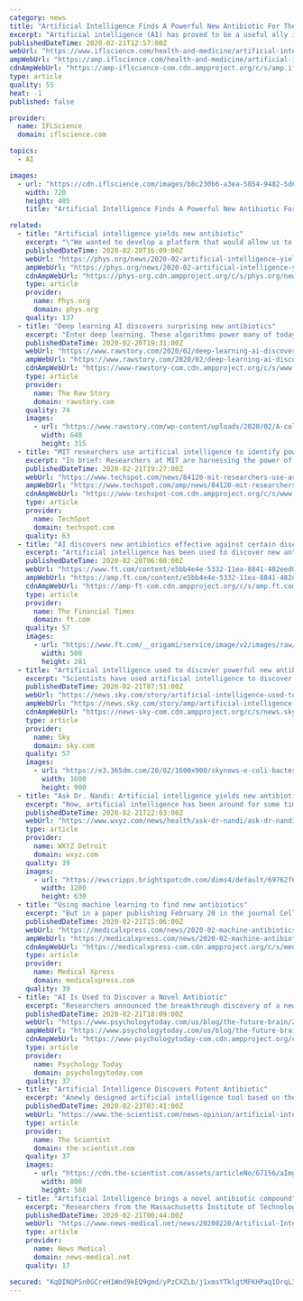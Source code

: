 ```yaml
---
category: news
title: "Artificial Intelligence Finds A Powerful New Antibiotic For The First Time"
excerpt: "Artificial intelligence (AI) has proved to be a useful ally in the battle against antibiotic resistance. A powerful antibiotic that’s even able to kill superbugs has been discovered thanks to a machine-learning algorithm Researchers from MIT used a novel computer algorithm to sift through a vast digital archive of over 100 million chemical ..."
publishedDateTime: 2020-02-21T12:57:00Z
webUrl: "https://www.iflscience.com/health-and-medicine/artificial-intelligence-finds-a-powerful-new-antibiotic-for-the-first-time/"
ampWebUrl: "https://amp.iflscience.com/health-and-medicine/artificial-intelligence-finds-a-powerful-new-antibiotic-for-the-first-time/"
cdnAmpWebUrl: "https://amp-iflscience-com.cdn.ampproject.org/c/s/amp.iflscience.com/health-and-medicine/artificial-intelligence-finds-a-powerful-new-antibiotic-for-the-first-time/"
type: article
quality: 55
heat: -1
published: false

provider:
  name: IFLScience
  domain: iflscience.com

topics:
  - AI

images:
  - url: "https://cdn.iflscience.com/images/b8c230b6-a3ea-5854-9482-5d6e99b6c372/default-1582285414-cover-image.jpg"
    width: 720
    height: 405
    title: "Artificial Intelligence Finds A Powerful New Antibiotic For The First Time"

related:
  - title: "Artificial intelligence yields new antibiotic"
    excerpt: "\"We wanted to develop a platform that would allow us to harness the power of artificial intelligence to usher in a new age of antibiotic drug discovery,\" says James Collins, the Termeer Professor of Medical Engineering and Science in MIT's Institute for Medical Engineering and Science (IMES) and Department of Biological Engineering. \"Our ..."
    publishedDateTime: 2020-02-20T16:09:00Z
    webUrl: "https://phys.org/news/2020-02-artificial-intelligence-yields-antibiotic.html"
    ampWebUrl: "https://phys.org/news/2020-02-artificial-intelligence-yields-antibiotic.amp"
    cdnAmpWebUrl: "https://phys-org.cdn.ampproject.org/c/s/phys.org/news/2020-02-artificial-intelligence-yields-antibiotic.amp"
    type: article
    provider:
      name: Phys.org
      domain: phys.org
    quality: 137
  - title: "Deep learning AI discovers surprising new antibiotics"
    excerpt: "Enter deep learning. These algorithms power many of today’s facial recognition systems and self-driving cars. They mimic how neurons in our brains operate by learning patterns in data. An individual artificial neuron – like a mini sensor – might detect simple patterns like lines or circles. By using thousands of these artificial neurons ..."
    publishedDateTime: 2020-02-20T19:31:00Z
    webUrl: "https://www.rawstory.com/2020/02/deep-learning-ai-discovers-surprising-new-antibiotics/"
    ampWebUrl: "https://www.rawstory.com/2020/02/deep-learning-ai-discovers-surprising-new-antibiotics/amp/"
    cdnAmpWebUrl: "https://www-rawstory-com.cdn.ampproject.org/c/s/www.rawstory.com/2020/02/deep-learning-ai-discovers-surprising-new-antibiotics/amp/"
    type: article
    provider:
      name: The Raw Story
      domain: rawstory.com
    quality: 74
    images:
      - url: "https://www.rawstory.com/wp-content/uploads/2020/02/A-colored-electron-microscope-image-of-MRSA.-NIH-NIAIDflickr-CC-BY.jpeg"
        width: 640
        height: 315
  - title: "MIT researchers use artificial intelligence to identify powerful new antibiotic"
    excerpt: "In brief: Researchers at MIT are harnessing the power of artificial intelligence to create powerful new drugs capable of killing disease-causing bacteria, some of which are resistant to all known types of antibiotics. Only a small number of new antibiotics have been developed over the past few decades due to the cost and time associated with ..."
    publishedDateTime: 2020-02-21T19:27:00Z
    webUrl: "https://www.techspot.com/news/84120-mit-researchers-use-artificial-intelligence-identify-powerful-new.html"
    ampWebUrl: "https://www.techspot.com/amp/news/84120-mit-researchers-use-artificial-intelligence-identify-powerful-new.html"
    cdnAmpWebUrl: "https://www-techspot-com.cdn.ampproject.org/c/s/www.techspot.com/amp/news/84120-mit-researchers-use-artificial-intelligence-identify-powerful-new.html"
    type: article
    provider:
      name: TechSpot
      domain: techspot.com
    quality: 63
  - title: "AI discovers new antibiotics effective against certain diseases"
    excerpt: "Artificial intelligence has been used to discover new antibiotics that treat resistant strains such as C. difficile and Acinetobacter baumannii (pictured) © FT montage; Janice Carr/CDC Share on Twitter (opens new window) Share on Facebook (opens new window) Share on LinkedIn (opens new window) Share on Whatsapp (opens new window) Artificial ..."
    publishedDateTime: 2020-02-20T06:00:00Z
    webUrl: "https://www.ft.com/content/e5bb4e4e-5332-11ea-8841-482eed0038b1"
    ampWebUrl: "https://amp.ft.com/content/e5bb4e4e-5332-11ea-8841-482eed0038b1"
    cdnAmpWebUrl: "https://amp-ft-com.cdn.ampproject.org/c/s/amp.ft.com/content/e5bb4e4e-5332-11ea-8841-482eed0038b1"
    type: article
    provider:
      name: The Financial Times
      domain: ft.com
    quality: 57
    images:
      - url: "https://www.ft.com/__origami/service/image/v2/images/raw/http%3A%2F%2Fcom.ft.imagepublish.upp-prod-us.s3.amazonaws.com%2F7bf31b7c-533c-11ea-8841-482eed0038b1?source=google-amp&fit=scale-down&width=500"
        width: 500
        height: 281
  - title: "Artificial intelligence used to discover powerful new antibiotic"
    excerpt: "Scientists have used artificial intelligence to discover a new type of antibiotic which could kill some of the world's most dangerous drug-resistant bacteria. A team from Massachusetts Institute of Technology (MIT) say their machine-learning algorithm was able to identify a powerful new antibiotic compound which did not develop any resistance ..."
    publishedDateTime: 2020-02-21T07:51:00Z
    webUrl: "https://news.sky.com/story/artificial-intelligence-used-to-discover-powerful-new-antibiotic-11939198"
    ampWebUrl: "https://news.sky.com/story/amp/artificial-intelligence-used-to-discover-powerful-new-antibiotic-11939198"
    cdnAmpWebUrl: "https://news-sky-com.cdn.ampproject.org/c/s/news.sky.com/story/amp/artificial-intelligence-used-to-discover-powerful-new-antibiotic-11939198"
    type: article
    provider:
      name: Sky
      domain: sky.com
    quality: 57
    images:
      - url: "https://e3.365dm.com/20/02/1600x900/skynews-e-coli-bacteria-antibiotics_4926241.jpg?20200221070106"
        width: 1600
        height: 900
  - title: "Ask Dr. Nandi: Artificial intelligence yields new antibiotic"
    excerpt: "Now, artificial intelligence has been around for some time ... Dr. Partha Nandi, MD talks with Detroit’s very own Dr. Gail Parker, PhD who shares her methods of healthiness through yoga therapy. Also joining the discussion is actress Leila Almas who reveals how her career was saved through meditative practice. Plus, a discussion on meditation ..."
    publishedDateTime: 2020-02-21T22:03:00Z
    webUrl: "https://www.wxyz.com/news/health/ask-dr-nandi/ask-dr-nandi-artificial-intelligence-yields-new-antibiotic"
    type: article
    provider:
      name: WXYZ Detroit
      domain: wxyz.com
    quality: 39
    images:
      - url: "https://ewscripps.brightspotcdn.com/dims4/default/69762f6/2147483647/strip/true/crop/1280x672+0+24/resize/1200x630!/quality/90/?url=https%3A%2F%2Fx-default-stgec.uplynk.com%2Fausw%2Fslices%2F3bf%2Fbe88c4e651db4a7dbe102614d7272948%2F3bfdec98d7b74f82af326e4bfb851ebf%2Fposter_e90ed55fe2cd40e998d41e9534958f14.jpg"
        width: 1200
        height: 630
  - title: "Using machine learning to find new antibiotics"
    excerpt: "But in a paper publishing February 20 in the journal Cell, researchers demonstrate a method to uncover new antibiotics quickly and efficiently through machine learning. James Collins, a synthetic biologist at MIT, and his team trained a deep neural network to identify possible antibiotic molecules using compounds known to suppress E."
    publishedDateTime: 2020-02-21T15:06:00Z
    webUrl: "https://medicalxpress.com/news/2020-02-machine-antibiotics.html"
    ampWebUrl: "https://medicalxpress.com/news/2020-02-machine-antibiotics.amp"
    cdnAmpWebUrl: "https://medicalxpress-com.cdn.ampproject.org/c/s/medicalxpress.com/news/2020-02-machine-antibiotics.amp"
    type: article
    provider:
      name: Medical Xpress
      domain: medicalxpress.com
    quality: 39
  - title: "AI Is Used to Discover a Novel Antibiotic"
    excerpt: "Researchers announced the breakthrough discovery of a new type of antibiotic compound that is capable of killing many types of harmful bacteria, including deadly antibiotic-resistant strains, and published their findings in Cell on February 20. What makes this remarkable is that the researchers, from the Massachusetts Institute of ..."
    publishedDateTime: 2020-02-21T18:09:00Z
    webUrl: "https://www.psychologytoday.com/us/blog/the-future-brain/202002/ai-is-used-discover-novel-antibiotic"
    ampWebUrl: "https://www.psychologytoday.com/us/blog/the-future-brain/202002/ai-is-used-discover-novel-antibiotic?amp"
    cdnAmpWebUrl: "https://www-psychologytoday-com.cdn.ampproject.org/c/s/www.psychologytoday.com/us/blog/the-future-brain/202002/ai-is-used-discover-novel-antibiotic?amp"
    type: article
    provider:
      name: Psychology Today
      domain: psychologytoday.com
    quality: 37
  - title: "Artificial Intelligence Discovers Potent Antibiotic"
    excerpt: "Anewly designed artificial intelligence tool based on the structure of the brain has identified a molecule capable of wiping out a number of antibiotic-resistant strains of bacteria, according to a study published on February 20 in Cell. The molecule, halicin, which had previously been investigated as a potential treatment for diabetes ..."
    publishedDateTime: 2020-02-23T03:41:00Z
    webUrl: "https://www.the-scientist.com/news-opinion/artificial-intelligence-discovers-potent-antibiotic--67156"
    type: article
    provider:
      name: The Scientist
      domain: the-scientist.com
    quality: 37
    images:
      - url: "https://cdn.the-scientist.com/assets/articleNo/67156/aImg/36085/new-antibiotic-artificial-intelligence-m.png"
        width: 800
        height: 560
  - title: "Artificial Intelligence brings a novel antibiotic compound"
    excerpt: "Researchers from the Massachusetts Institute of Technology (MIT) have made a scientific breakthrough where their machine-learning algorithm or Artificial Intelligence (AI) program successfully created a novel antibiotic compound. The drug has since then been tested on deadly bacteria in the lab, and in lab mice with a considerable amount of ..."
    publishedDateTime: 2020-02-21T00:44:00Z
    webUrl: "https://www.news-medical.net/news/20200220/Artificial-Intelligence-brings-a-novel-antibiotic-compound.aspx"
    type: article
    provider:
      name: News Medical
      domain: news-medical.net
    quality: 17

secured: "KqDINQPSn0GCreH1Wnd9kEQ9gmd/yPzCXZLb/j1xmsYTklgtMFKHPaq1DrqL3wU+MmWzmw5mBwdmFgfcx+qmI+61xib+kMx24AUsnmzSoSJakSqnFoWvJlBYRMkhudM2MVXtpfD7fjX3aXsZ/gy2vtPJYhUty1uUptHM8PRsmg6/WKsOwYI2nmGPSYWl30XsIaDi7uBq+92HPrIAsTbKMuAr7slUtmS/p7DUORzNk0vjlCOLguLKdK9dPoWEa7IcByacZHPKYM4J3XPeDYiTnOu4GKCRWLqDJ/lkvDlGcTGAgA1s1wCTBK8wEQP95bqNM/j7GcvMdyRzB5GSI4pZ8NT03D/nL3dj0OAfh+MM+cn2B93WZx/cVW4ZXszYjVmbb/KnR1XBF6s3X2JksXjnFaWssfL7mP9HgPl4cdAy6BsfxMDdnliVvuZp989YRMvjygVWp7+zBByfWHvAQmp0t89J8fjcJkLvqv7TfhnFiJ4=;5UD51nQ1j3HE0bvmUS6ZVQ=="
---
```


